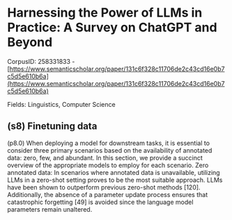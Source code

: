 # Harnessing the Power of LLMs in Practice: A Survey on ChatGPT and Beyond

CorpusID: 258331833 - [https://www.semanticscholar.org/paper/131c6f328c11706de2c43cd16e0b7c5d5e610b6a](https://www.semanticscholar.org/paper/131c6f328c11706de2c43cd16e0b7c5d5e610b6a)

Fields: Linguistics, Computer Science

## (s8) Finetuning data
(p8.0) When deploying a model for downstream tasks, it is essential to consider three primary scenarios based on the availability of annotated data: zero, few, and abundant. In this section, we provide a succinct overview of the appropriate models to employ for each scenario. Zero annotated data: In scenarios where annotated data is unavailable, utilizing LLMs in a zero-shot setting proves to be the most suitable approach. LLMs have been shown to outperform previous zero-shot methods [120]. Additionally, the absence of a parameter update process ensures that catastrophic forgetting [49] is avoided since the language model parameters remain unaltered.
